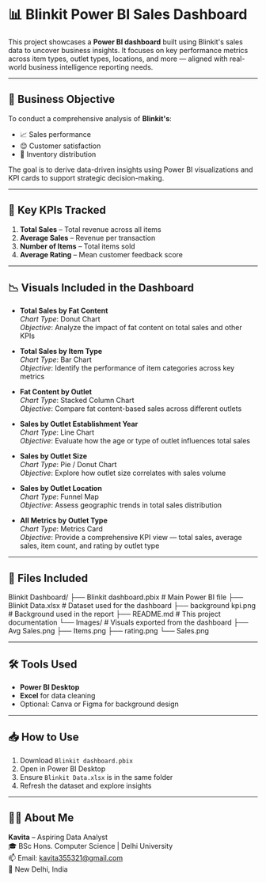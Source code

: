 # 📊 Blinkit Power BI Sales Dashboard

This project showcases a **Power BI dashboard** built using Blinkit's sales data to uncover business insights. It focuses on key performance metrics across item types, outlet types, locations, and more — aligned with real-world business intelligence reporting needs.

---

## 🎯 Business Objective

To conduct a comprehensive analysis of **Blinkit's**:
- 📈 Sales performance  
- 😊 Customer satisfaction  
- 🏬 Inventory distribution  

The goal is to derive data-driven insights using Power BI visualizations and KPI cards to support strategic decision-making.

---

## 📌 Key KPIs Tracked

1. **Total Sales** – Total revenue across all items  
2. **Average Sales** – Revenue per transaction  
3. **Number of Items** – Total items sold  
4. **Average Rating** – Mean customer feedback score

---

## 📉 Visuals Included in the Dashboard

- **Total Sales by Fat Content**  
  _Chart Type_: Donut Chart  
  _Objective_: Analyze the impact of fat content on total sales and other KPIs  

- **Total Sales by Item Type**  
  _Chart Type_: Bar Chart  
  _Objective_: Identify the performance of item categories across key metrics  

- **Fat Content by Outlet**  
  _Chart Type_: Stacked Column Chart  
  _Objective_: Compare fat content-based sales across different outlets  

- **Sales by Outlet Establishment Year**  
  _Chart Type_: Line Chart  
  _Objective_: Evaluate how the age or type of outlet influences total sales  

- **Sales by Outlet Size**  
  _Chart Type_: Pie / Donut Chart  
  _Objective_: Explore how outlet size correlates with sales volume  

- **Sales by Outlet Location**  
  _Chart Type_: Funnel Map  
  _Objective_: Assess geographic trends in total sales distribution  

- **All Metrics by Outlet Type**  
  _Chart Type_: Metrics Card  
  _Objective_: Provide a comprehensive KPI view — total sales, average sales, item count, and rating by outlet type

---

## 🧾 Files Included

Blinkit Dashboard/
├── Blinkit dashboard.pbix # Main Power BI file
├── Blinkit Data.xlsx # Dataset used for the dashboard
├── background kpi.png # Background used in the report
├── README.md # This project documentation
└── Images/ # Visuals exported from the dashboard
├── Avg Sales.png
├── Items.png
├── rating.png
└── Sales.png


---


## 🛠️ Tools Used

- **Power BI Desktop**
- **Excel** for data cleaning
- Optional: Canva or Figma for background design

---

## 📥 How to Use

1. Download `Blinkit dashboard.pbix`
2. Open in Power BI Desktop
3. Ensure `Blinkit Data.xlsx` is in the same folder
4. Refresh the dataset and explore insights

---

## 👩‍💻 About Me

**Kavita** – Aspiring Data Analyst  
🎓 BSc Hons. Computer Science | Delhi University  
📫 Email: kavita355321@gmail.com  
📍 New Delhi, India
